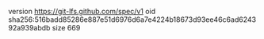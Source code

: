 version https://git-lfs.github.com/spec/v1
oid sha256:516badd85286e887e51d6976d6a7e4224b18673d93ee46c6ad624392a939abdb
size 669
